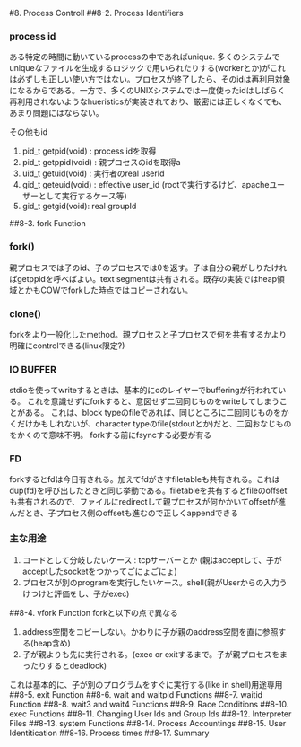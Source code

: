 #8. Process Controll
##8-2. Process Identifiers 
### process id
ある特定の時間に動いているprocessの中であればunique. 多くのシステムでuniqueなファイルを生成するロジックで用いられたりする(workerとか)がこれは必ずしも正しい使い方ではない。プロセスが終了したら、そのidは再利用対象になるからである。一方で、多くのUNIXシステムでは一度使ったidはしばらく再利用されないようなhueristicsが実装されており、厳密には正しくなくても、あまり問題にはならない。

その他もid
 1. pid_t getpid(void) : process idを取得
 2. pid_t getppid(void) : 親プロセスのidを取得a
 3. uid_t getuid(void) : 実行者のreal userId
 4. gid_t geteuid(void) : effective user_id (rootで実行するけど、apacheユーザーとして実行するケース等)
 5. gid_t getgid(void): real groupId


##8-3. fork Function
### fork()
親プロセスでは子のid、子のプロセスでは0を返す。子は自分の親がしりたければgetppidを呼べばよい。text segmentは共有される。既存の実装ではheap領域とかもCOWでforkした時点ではコピーされない。

### clone()
forkをより一般化したmethod。親プロセスと子プロセスで何を共有するかより明確にcontrolできる(linux限定?)

### IO BUFFER
stdioを使ってwriteするときは、基本的にcのレイヤーでbufferingが行われている。
これを意識せずにforkすると、意図せず二回同じものをwriteしてしまうことがある。
これは、block typeのfileであれば、同じところに二回同じものをかくだけかもしれないが、character typeのfile(stdoutとか)だと、二回おなじものをかくので意味不明。
forkする前にfsyncする必要が有る

### FD
forkするとfdは今日有される。加えてfdがさすfiletableも共有される。これはdup(fd)を呼び出したときと同じ挙動である。filetableを共有するとfileのoffsetも共有されるので、ファイルにredirectして親プロセスが何かかいてoffsetが進んだとき、子プロセス側のoffsetも進むので正しくappendできる

### 主な用途

 1. コードとして分岐したいケース : tcpサーバーとか (親はacceptして、子がacceptしたsocketをつかってごにょごにょ)
 1. プロセスが別のprogramを実行したいケース。shell(親がUserからの入力うけつけと評価をし、子がexec)

##8-4. vfork Function
 forkと以下の点で異なる
 1. address空間をコピーしない。かわりに子が親のaddress空間を直に参照する(heap含め)
 1. 子が親よりも先に実行される。(exec or exitするまで。子が親プロセスをまったりするとdeadlock)

 これは基本的に、子が別のプログラムをすぐに実行する(like in shell)用途専用
##8-5. exit Function
##8-6. wait and waitpid Functions
##8-7. waitid Function
##8-8. wait3 and wait4 Functions
##8-9. Race Conditions
##8-10. exec Functions
##8-11. Changing User Ids and Group Ids
##8-12. Interpreter Files
##8-13. system Functions
##8-14. Process Accountings
##8-15. User Identitication
##8-16. Process times
##8-17. Summary

